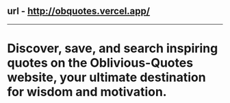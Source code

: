 ## url - http://obquotes.vercel.app/
<hr/>

# Discover, save, and search inspiring quotes on the Oblivious-Quotes website, your ultimate destination for wisdom and motivation.
